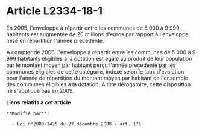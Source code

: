 # Article L2334-18-1

En 2005, l'enveloppe à répartir entre les communes de 5 000 à 9 999 habitants est augmentée de 20 millions d'euros par
rapport à l'enveloppe mise en répartition l'année précédente.

A compter de 2006, l'enveloppe à répartir entre les communes de 5 000 à 9 999 habitants éligibles à la dotation est égale au
produit de leur population par le montant moyen par habitant perçu l'année précédente par les communes éligibles de cette
catégorie, indexé selon le taux d'évolution pour l'année de répartition du montant moyen par habitant de l'ensemble des
communes éligibles à la dotation. A titre dérogatoire, cette disposition ne s'applique pas en 2009.

**Liens relatifs à cet article**

	**Modifié par**:

	  - Loi n°2008-1425 du 27 décembre 2008 - art. 171
